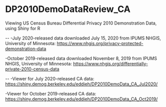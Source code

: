 # DP2010DemoDataReview_CA
Viewing US Census Bureau Differential Privacy 2010 Demonstration Data, using Shiny for R

--
-July 2020-released data downloaded July 15, 2020 from IPUMS NHGIS, University of Minnesota: https://www.nhgis.org/privacy-protected-demonstration-data

-October 2019-released data downloaded November 8, 2019 from IPUMS NHGIS, University of Minnesota: https://www.nhgis.org/differentially-private-2010-census-data 

--
-Viewer for July 2020-released CA data: https://shiny.demog.berkeley.edu/eddieh/DP2010DemoData_CA_Jul2020/

-Viewer for October 2019-released CA data: https://shiny.demog.berkeley.edu/eddieh/DP2010DemoData_CA_Oct2019/
